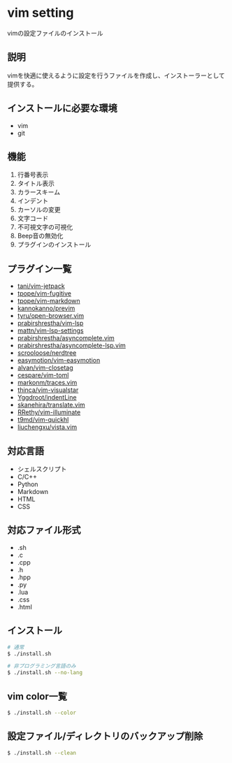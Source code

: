 # vim setting
vimの設定ファイルのインストール

## 説明
vimを快適に使えるように設定を行うファイルを作成し、インストーラーとして提供する。

## インストールに必要な環境
* vim
* git

## 機能
1. 行番号表示
1. タイトル表示
1. カラースキーム
1. インデント
1. カーソルの変更
1. 文字コード
1. 不可視文字の可視化
1. Beep音の無効化
1. プラグインのインストール

## プラグイン一覧
* [tani/vim-jetpack](https://github.com/tani/vim-jetpack)
* [tpope/vim-fugitive](https://github.com/tpope/vim-fugitive)
* [tpope/vim-markdown](https://github.com/tpope/vim-markdown)
* [kannokanno/previm](https://github.com/previm/previm)
* [tyru/open-browser.vim](https://github.com/tyru/open-browser.vim)
* [prabirshrestha/vim-lsp](https://github.com/prabirshrestha/vim-lsp)
* [mattn/vim-lsp-settings](https://github.com/mattn/vim-lsp-settings)
* [prabirshrestha/asyncomplete.vim](https://github.com/prabirshrestha/asyncomplete.vim)
* [prabirshrestha/asyncomplete-lsp.vim](https://github.com/prabirshrestha/asyncomplete-lsp.vim)
* [scrooloose/nerdtree](https://github.com/preservim/nerdtree)
* [easymotion/vim-easymotion](https://github.com/easymotion/vim-easymotion)
* [alvan/vim-closetag](https://github.com/alvan/vim-closetag)
* [cespare/vim-toml](https://github.com/cespare/vim-toml)
* [markonm/traces.vim](https://github.com/markonm/traces.vim)
* [thinca/vim-visualstar](https://github.com/thinca/vim-visualstar)
* [Yggdroot/indentLine](https://github.com/Yggdroot/indentLine)
* [skanehira/translate.vim](https://github.com/skanehira/translate.vim)
* [RRethy/vim-illuminate](https://github.com/RRethy/vim-illuminate)
* [t9md/vim-quickhl](https://github.com/t9md/vim-quickhl)
* [liuchengxu/vista.vim](https://github.com/liuchengxu/vista.vim)

## 対応言語
* シェルスクリプト
* C/C++
* Python
* Markdown
* HTML
* CSS

## 対応ファイル形式
* .sh
* .c
* .cpp
* .h
* .hpp
* .py
* .lua
* .css
* .html

## インストール
```bash
# 通常
$ ./install.sh

# 非プログラミング言語のみ
$ ./install.sh --no-lang
```

## vim color一覧
```bash
$ ./install.sh --color
```

## 設定ファイル/ディレクトリのバックアップ削除
```bash
$ ./install.sh --clean
```
